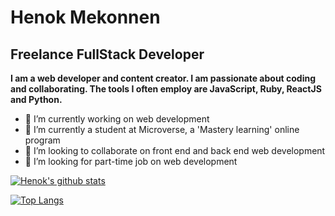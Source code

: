 <h1> Henok Mekonnen </h1>
<h2>Freelance FullStack Developer</h2> 

<b>I am a web developer and content creator. I am passionate about coding and collaborating. The tools I often employ are JavaScript, Ruby, ReactJS and Python.</b>
- 🔭 I’m currently working on web development 
- 🔭 I’m currently a student at Microverse, a 'Mastery learning' online program 
- 👯 I’m looking to collaborate on front end and back end web development 
- 🤔 I’m looking for part-time job on web development 

[![Henok's github stats](https://github-readme-stats.vercel.app/api?username=henatan99)](https://github.com/anuraghazra/github-readme-stats)

[![Top Langs](https://github-readme-stats.vercel.app/api/top-langs/?username=henatan99)](https://github.com/anuraghazra/github-readme-stats)
